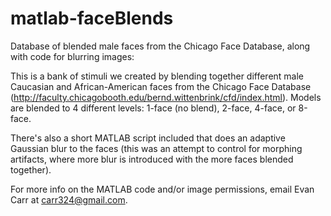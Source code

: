 # matlab-faceBlends
Database of blended male faces from the Chicago Face Database, along with code for blurring images:

This is a bank of stimuli we created by blending together different male Caucasian and African-American faces from the Chicago Face Database (http://faculty.chicagobooth.edu/bernd.wittenbrink/cfd/index.html).  Models are blended to 4 different levels:  1-face (no blend), 2-face, 4-face, or 8-face.

There's also a short MATLAB script included that does an adaptive Gaussian blur to the faces (this was an attempt to control for morphing artifacts, where more blur is introduced with the more faces blended together).

For more info on the MATLAB code and/or image permissions, email Evan Carr at carr324@gmail.com.
